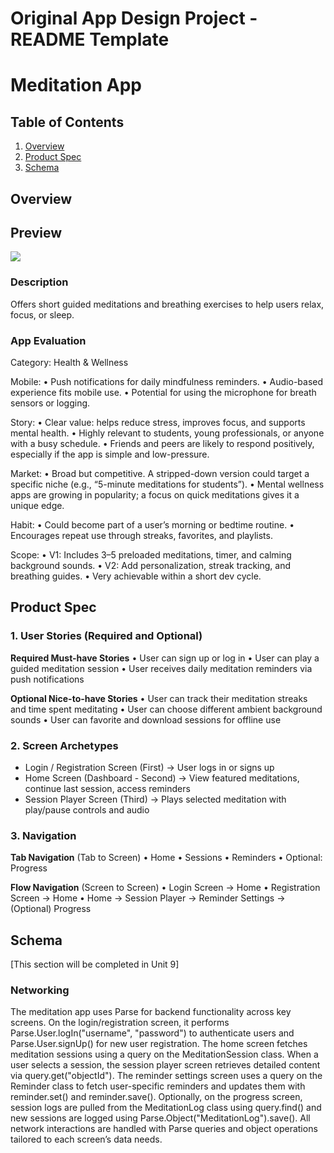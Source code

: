 Original App Design Project - README Template
===

# Meditation App

## Table of Contents

1. [Overview](#Overview)
2. [Product Spec](#Product-Spec)
3. [Schema](#Schema)

## Overview

## Preview

<div>
    <a href="https://www.loom.com/share/0abe31a682f042f0980fa2fad42653d8">
    </a>
    <a href="https://www.loom.com/share/0abe31a682f042f0980fa2fad42653d8">
      <img style="max-width:300px;" src="https://cdn.loom.com/sessions/thumbnails/0abe31a682f042f0980fa2fad42653d8-007ff1afd47c0c47-full-play.gif">
    </a>
  </div>

### Description

Offers short guided meditations and breathing exercises to help users relax, focus, or sleep.

### App Evaluation

Category: Health & Wellness

Mobile:
	•	Push notifications for daily mindfulness reminders.
	•	Audio-based experience fits mobile use.
	•	Potential for using the microphone for breath sensors or logging.

Story:
	•	Clear value: helps reduce stress, improves focus, and supports mental health.
	•	Highly relevant to students, young professionals, or anyone with a busy schedule.
	•	Friends and peers are likely to respond positively, especially if the app is simple and low-pressure.

Market:
	•	Broad but competitive. A stripped-down version could target a specific niche (e.g., “5-minute meditations for students”).
	•	Mental wellness apps are growing in popularity; a focus on quick meditations gives it a unique edge.

Habit:
	•	Could become part of a user’s morning or bedtime routine.
	•	Encourages repeat use through streaks, favorites, and playlists.

Scope:
	•	V1: Includes 3–5 preloaded meditations, timer, and calming background sounds.
	•	V2: Add personalization, streak tracking, and breathing guides.
	•	Very achievable within a short dev cycle.
    


## Product Spec

### 1. User Stories (Required and Optional)

**Required Must-have Stories**
	• User can sign up or log in
	• User can play a guided meditation session
	• User receives daily meditation reminders via push notifications


**Optional Nice-to-have Stories**
	•	User can track their meditation streaks and time spent meditating
	•	User can choose different ambient background sounds
	•	User can favorite and download sessions for offline use

### 2. Screen Archetypes

- Login / Registration Screen (First)
→ User logs in or signs up
- Home Screen (Dashboard - Second)
→ View featured meditations, continue last session, access reminders
- Session Player Screen (Third)
→ Plays selected meditation with play/pause controls and audio

### 3. Navigation

**Tab Navigation** (Tab to Screen)
	•	Home
	•	Sessions
	•	Reminders
	•	Optional: Progress

**Flow Navigation** (Screen to Screen)
	•	Login Screen
→ Home
	•	Registration Screen
→ Home
	•	Home
→ Session Player
→ Reminder Settings
→ (Optional) Progress


## Schema 

[This section will be completed in Unit 9]

### Networking
The meditation app uses Parse for backend functionality across key screens. On the login/registration screen, it performs Parse.User.logIn("username", "password") to authenticate users and Parse.User.signUp() for new user registration. The home screen fetches meditation sessions using a query on the MeditationSession class. When a user selects a session, the session player screen retrieves detailed content via query.get("objectId"). The reminder settings screen uses a query on the Reminder class to fetch user-specific reminders and updates them with reminder.set() and reminder.save(). Optionally, on the progress screen, session logs are pulled from the MeditationLog class using query.find() and new sessions are logged using Parse.Object("MeditationLog").save(). All network interactions are handled with Parse queries and object operations tailored to each screen’s data needs.
